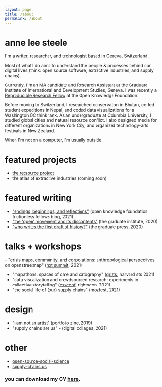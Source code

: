```yaml
---
layout: page
title: /about
permalink: /about
---
```



# anne lee steele

I'm a writer, researcher, and technologist based in Geneva, Switzerland.

Most of what I do aims to understand the people &amp; processes behind our digital lives (think: open source software, extractive industries, and supply chains).

Currently, I'm an MA candidate and Research Assistant at the Graduate Institute of International and Development Studies, Geneva. I was recently a <a href="https://fellows.frictionlessdata.io/" class="bio-link" photo_url="frictionless.png">Reproducible Research Fellow</a> at the Open Knowledge Foundation.

Before moving to Switzerland, I researched conservation in Bhutan, co-led student expeditions in Nepal, and coded data visualizations for a Washington DC think tank. As an undergraduate at Columbia University, I studied global cities and natural resource conflict. I also designed media for different organizations in New York City, and organized technology-arts festivals in New Zealand.

When I'm not on a computer, I'm usually outside.

# featured projects

- <a href="https://resource-project.co/">the re:source project</a>
- the atlas of extractive industries (coming soon)

# featured writing

- <a href="https://fellows.frictionlessdata.io/blog/anne-final-blog/">"endings, beginnings, and reflections"</a> (open knowledge foundation frictionless fellows blog, 2021)
- <a href="https://www.graduateinstitute.ch/communications/news/open-movement-and-its-discontents">"the 'open' movement and its discontents"</a> (the graduate institute, 2020)
- <a href="https://thegraduatepress.org/2020/11/16/who-writes-the-first-draft-of-history/">"who writes the first draft of history?"</a> (the graduate press, 2020)

# talks + workshops

- "crisis maps, community, and corporations: anthropological perspectives on openstreetmap" (<a href="https://summit.hotosm.org/">hot summit</a>, 2021)
- "mapathons: spaces of care and catography" (<a href="gristsconference.wordpress.com/">grists</a>, harvard sts 2021)
- "data visualization and crowdsourced research: experiments in collective storytelling" (<a href="https://csvconf.com/speakers/#anne-lee-steele">csvconf</a>, rightscon, 2021)
- "the social life of (our) supply chains" (mozfest, 2021)

# design

- <a href="https://res.cloudinary.com/aleesteele/image/upload/v1632865983/Steele-Portfolio_a8unhx.pdf">"i am not an artist"</a> (portfolio zine, 2019)
- "supply chains are us" - (digital collages, 2021)

# other

- <a href="https://open-source-social-science.github.io/" class="bio-link">open-source-social-science</a>
- <a href="https://www.supply-chains.us/">supply-chains.us</a>

### you can download my CV <a href="https://res.cloudinary.com/aleesteele/image/upload/v1620909383/Steele_CV_2021.pdf">here</a>.

